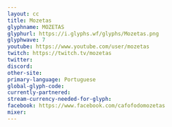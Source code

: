 ```yaml
---
layout: cc
title: Mozetas
glyphname: MOZETAS
glyphurl: https://i.glyphs.wf/glyphs/Mozetas.png
glyphwave: 7
youtube: https://www.youtube.com/user/mozetas
twitch: https://twitch.tv/mozetas
twitter: 
discord: 
other-site: 
primary-language: Portuguese
global-glyph-code: 
currently-partnered: 
stream-currency-needed-for-glyph: 
facebook: https://www.facebook.com/cafofodomozetas
mixer: 
---
```


